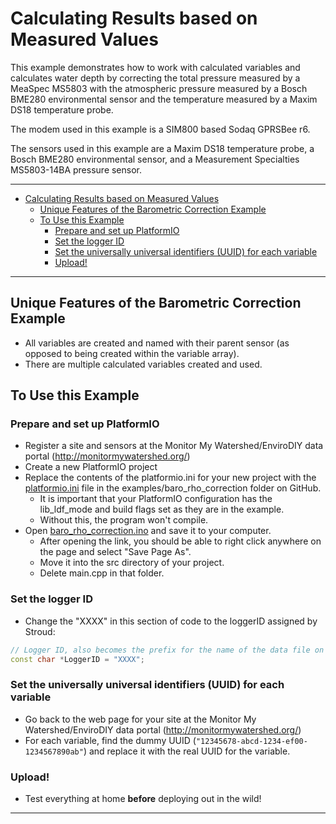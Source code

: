 # Calculating Results based on Measured Values<!-- {#example_baro_rho} -->

This example demonstrates how to work with calculated variables and calculates water depth by correcting the total pressure measured by a MeaSpec MS5803 with the atmospheric pressure measured by a Bosch BME280 environmental sensor and the temperature measured by a Maxim DS18 temperature probe.

The modem used in this example is a SIM800 based Sodaq GPRSBee r6.

The sensors used in this example are a Maxim DS18 temperature probe, a Bosch BME280 environmental sensor, and a Measurement Specialties MS5803-14BA pressure sensor.

_______

[//]: # ( @tableofcontents )

[//]: # ( @m_footernavigation )

[//]: # ( Start GitHub Only )

- [Calculating Results based on Measured Values](#calculating-results-based-on-measured-values)
  - [Unique Features of the Barometric Correction Example](#unique-features-of-the-barometric-correction-example)
  - [To Use this Example](#to-use-this-example)
    - [Prepare and set up PlatformIO](#prepare-and-set-up-platformio)
    - [Set the logger ID](#set-the-logger-id)
    - [Set the universally universal identifiers (UUID) for each variable](#set-the-universally-universal-identifiers-uuid-for-each-variable)
    - [Upload!](#upload)

[//]: # ( End GitHub Only )

_______

## Unique Features of the Barometric Correction Example<!-- {#example_baro_rho_unique} -->

- All variables are created and named with their parent sensor (as opposed to being created within the variable array).
- There are multiple calculated variables created and used.

## To Use this Example<!-- {#example_baro_rho_using} -->

### Prepare and set up PlatformIO<!-- {#example_baro_rho_pio} -->

- Register a site and sensors at the Monitor My Watershed/EnviroDIY data portal (<http://monitormywatershed.org/>)
- Create a new PlatformIO project
- Replace the contents of the platformio.ini for your new project with the [platformio.ini](https://raw.githubusercontent.com/EnviroDIY/ModularSensors/master/examples/baro_rho_correction/platformio.ini) file in the examples/baro_rho_correction folder on GitHub.
  - It is important that your PlatformIO configuration has the lib_ldf_mode and build flags set as they are in the example.
  - Without this, the program won't compile.
- Open [baro_rho_correction.ino](https://raw.githubusercontent.com/EnviroDIY/ModularSensors/master/examples/baro_rho_correction/baro_rho_correction.ino) and save it to your computer.
  - After opening the link, you should be able to right click anywhere on the page and select "Save Page As".
  - Move it into the src directory of your project.
  - Delete main.cpp in that folder.

### Set the logger ID<!-- {#example_baro_rho_logger_id} -->

- Change the "XXXX" in this section of code to the loggerID assigned by Stroud:

```cpp
// Logger ID, also becomes the prefix for the name of the data file on SD card
const char *LoggerID = "XXXX";
```

### Set the universally universal identifiers (UUID) for each variable<!-- {#example_baro_rho_uuids} -->

- Go back to the web page for your site at the Monitor My Watershed/EnviroDIY data portal (<http://monitormywatershed.org/>)
- For each variable, find the dummy UUID (`"12345678-abcd-1234-ef00-1234567890ab"`) and replace it with the real UUID for the variable.

### Upload!<!-- {#example_baro_rho_upload} -->

- Test everything at home **before** deploying out in the wild!

_______

[//]: # ( @section example_baro_rho_pio_config PlatformIO Configuration )

[//]: # ( @include{lineno} baro_rho_correction/platformio.ini )

[//]: # ( @section example_baro_rho_code The Complete Code )

[//]: # ( @include{lineno} baro_rho_correction/baro_rho_correction.ino )

